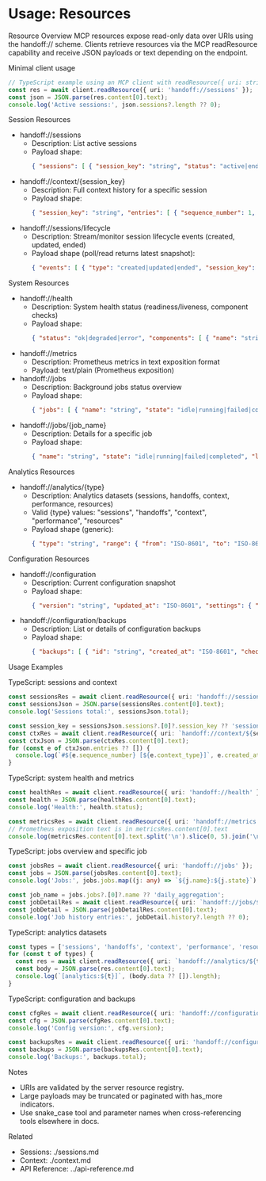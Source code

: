# Usage: Resources

Resource Overview
MCP resources expose read-only data over URIs using the handoff:// scheme. Clients retrieve resources via the MCP readResource capability and receive JSON payloads or text depending on the endpoint.

Minimal client usage
```ts
// TypeScript example using an MCP client with readResource({ uri: string })
const res = await client.readResource({ uri: 'handoff://sessions' });
const json = JSON.parse(res.content[0].text);
console.log('Active sessions:', json.sessions?.length ?? 0);
```

Session Resources
- handoff://sessions
  - Description: List active sessions
  - Payload shape:
    ```json
    { "sessions": [ { "session_key": "string", "status": "active|ended", "agent_from": "string", "created_at": "ISO-8601" } ], "total": 0 }
    ```
- handoff://context/{session_key}
  - Description: Full context history for a specific session
  - Payload shape:
    ```json
    { "session_key": "string", "entries": [ { "sequence_number": 1, "context_type": "system|message|event", "content": "string|object", "created_at": "ISO-8601" } ], "has_more": false }
    ```
- handoff://sessions/lifecycle
  - Description: Stream/monitor session lifecycle events (created, updated, ended)
  - Payload shape (poll/read returns latest snapshot):
    ```json
    { "events": [ { "type": "created|updated|ended", "session_key": "string", "timestamp": "ISO-8601", "details": {}} ] }
    ```

System Resources
- handoff://health
  - Description: System health status (readiness/liveness, component checks)
  - Payload shape:
    ```json
    { "status": "ok|degraded|error", "components": [ { "name": "string", "status": "ok|warn|error", "details": {} } ], "timestamp": "ISO-8601" }
    ```
- handoff://metrics
  - Description: Prometheus metrics in text exposition format
  - Payload: text/plain (Prometheus exposition)
- handoff://jobs
  - Description: Background jobs status overview
  - Payload shape:
    ```json
    { "jobs": [ { "name": "string", "state": "idle|running|failed|completed", "last_run_at": "ISO-8601", "next_run_at": "ISO-8601", "runs": { "success": 0, "failed": 0 } } ] }
    ```
- handoff://jobs/{job_name}
  - Description: Details for a specific job
  - Payload shape:
    ```json
    { "name": "string", "state": "idle|running|failed|completed", "last_error": "string|null", "history": [ { "run_at": "ISO-8601", "status": "success|failed", "duration_ms": 0 } ] }
    ```

Analytics Resources
- handoff://analytics/{type}
  - Description: Analytics datasets (sessions, handoffs, context, performance, resources)
  - Valid {type} values: "sessions", "handoffs", "context", "performance", "resources"
  - Payload shape (generic):
    ```json
    { "type": "string", "range": { "from": "ISO-8601", "to": "ISO-8601" }, "data": [ { "metric": "string", "value": 0, "dimensions": {} } ] }
    ```

Configuration Resources
- handoff://configuration
  - Description: Current configuration snapshot
  - Payload shape:
    ```json
    { "version": "string", "updated_at": "ISO-8601", "settings": { "feature_flags": {}, "limits": {}, "endpoints": {} } }
    ```
- handoff://configuration/backups
  - Description: List or details of configuration backups
  - Payload shape:
    ```json
    { "backups": [ { "id": "string", "created_at": "ISO-8601", "checksum": "string", "size_bytes": 0 } ], "total": 0 }
    ```

Usage Examples

TypeScript: sessions and context
```ts
const sessionsRes = await client.readResource({ uri: 'handoff://sessions' });
const sessionsJson = JSON.parse(sessionsRes.content[0].text);
console.log('Sessions total:', sessionsJson.total);

const session_key = sessionsJson.sessions?.[0]?.session_key ?? 'session-1722600000000';
const ctxRes = await client.readResource({ uri: `handoff://context/${session_key}` });
const ctxJson = JSON.parse(ctxRes.content[0].text);
for (const e of ctxJson.entries ?? []) {
  console.log(`#${e.sequence_number} [${e.context_type}]`, e.created_at);
}
```

TypeScript: system health and metrics
```ts
const healthRes = await client.readResource({ uri: 'handoff://health' });
const health = JSON.parse(healthRes.content[0].text);
console.log('Health:', health.status);

const metricsRes = await client.readResource({ uri: 'handoff://metrics' });
// Prometheus exposition text is in metricsRes.content[0].text
console.log(metricsRes.content[0].text.split('\n').slice(0, 5).join('\n'));
```

TypeScript: jobs overview and specific job
```ts
const jobsRes = await client.readResource({ uri: 'handoff://jobs' });
const jobs = JSON.parse(jobsRes.content[0].text);
console.log('Jobs:', jobs.jobs.map((j: any) => `${j.name}:${j.state}`).join(', '));

const job_name = jobs.jobs?.[0]?.name ?? 'daily_aggregation';
const jobDetailRes = await client.readResource({ uri: `handoff://jobs/${job_name}` });
const jobDetail = JSON.parse(jobDetailRes.content[0].text);
console.log('Job history entries:', jobDetail.history?.length ?? 0);
```

TypeScript: analytics datasets
```ts
const types = ['sessions', 'handoffs', 'context', 'performance', 'resources'] as const;
for (const t of types) {
  const res = await client.readResource({ uri: `handoff://analytics/${t}` });
  const body = JSON.parse(res.content[0].text);
  console.log(`[analytics:${t}]`, (body.data ?? []).length);
}
```

TypeScript: configuration and backups
```ts
const cfgRes = await client.readResource({ uri: 'handoff://configuration' });
const cfg = JSON.parse(cfgRes.content[0].text);
console.log('Config version:', cfg.version);

const backupsRes = await client.readResource({ uri: 'handoff://configuration/backups' });
const backups = JSON.parse(backupsRes.content[0].text);
console.log('Backups:', backups.total);
```

Notes
- URIs are validated by the server resource registry.
- Large payloads may be truncated or paginated with has_more indicators.
- Use snake_case tool and parameter names when cross-referencing tools elsewhere in docs.

Related
- Sessions: ./sessions.md
- Context: ./context.md
- API Reference: ../api-reference.md